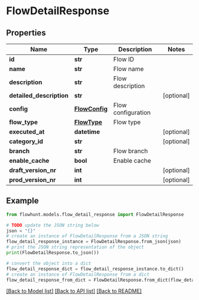 # FlowDetailResponse


## Properties

Name | Type | Description | Notes
------------ | ------------- | ------------- | -------------
**id** | **str** | Flow ID | 
**name** | **str** | Flow name | 
**description** | **str** | Flow description | 
**detailed_description** | **str** |  | [optional] 
**config** | [**FlowConfig**](FlowConfig.md) | Flow configuration | 
**flow_type** | [**FlowType**](FlowType.md) | Flow type | 
**executed_at** | **datetime** |  | [optional] 
**category_id** | **str** |  | [optional] 
**branch** | **str** | Flow branch | 
**enable_cache** | **bool** | Enable cache | 
**draft_version_nr** | **int** |  | [optional] 
**prod_version_nr** | **int** |  | [optional] 

## Example

```python
from flowhunt.models.flow_detail_response import FlowDetailResponse

# TODO update the JSON string below
json = "{}"
# create an instance of FlowDetailResponse from a JSON string
flow_detail_response_instance = FlowDetailResponse.from_json(json)
# print the JSON string representation of the object
print(FlowDetailResponse.to_json())

# convert the object into a dict
flow_detail_response_dict = flow_detail_response_instance.to_dict()
# create an instance of FlowDetailResponse from a dict
flow_detail_response_from_dict = FlowDetailResponse.from_dict(flow_detail_response_dict)
```
[[Back to Model list]](../README.md#documentation-for-models) [[Back to API list]](../README.md#documentation-for-api-endpoints) [[Back to README]](../README.md)


